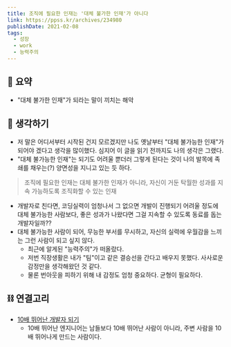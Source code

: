 ```yaml
---
title: 조직에 필요한 인재는 '대체 불가한 인재'가 아니다
link: https://ppss.kr/archives/234980
publishDate: 2021-02-08  
tags: 
  - 성장
  - work
  - 능력주의
---
```

## 📝 요약 
- "대체 불가한 인재"가 되라는 말이 끼치는 해악  


## 🤔 생각하기   
- 저 말은 어디서부터 시작된 건지 모르겠지만 나도 옛날부터 "대체 불가능한 인재"가 되어야 겠다고 생각을 많이했다. 심지어 이 글을 읽기 전까지도 나의 생각은 그랬다.  
- "대체 불가능한 인재"는 되기도 어려울 뿐더러 그렇게 된다는 것이 나의 발목에 족쇄를 채우는(?) 양면성을 지니고 있는 듯 하다.  

> 조직에 필요한 인재는 대체 불가한 인재가 아니라, 자신이 거둔 탁월한 성과를 지속 가능하도록 조직화할 수 있는 인재  

- 개발자로 친다면, 코딩실력이 엄청나서 그 없으면 개발이 진행되기 어려울 정도에 대체 불가능한 사람보다, 좋은 성과가 나왔다면 그걸 지속할 수 있도록 동료를 돕는 개발자일까??  
- 대체 불가능한 사람이 되어, 무능한 부서를 무시하고, 자신의 실력에 우월감을 느끼는 그런 사람이 되고 싶지 않다. 
  - 최근에 알게된 "능력주의"가 떠올랐다.  
  - 저번 직장생활은 내가 "팀"이고 같은 결승선을 간다고 배우지 못했다. 사사로운 감정만을 생각해왔던 것 같다.  
  - 물론 번아웃을 피하기 위해 내 감정도 엄청 중요하다. 균형이 필요하다.  

## ⛓ 연결고리
- [10배 뛰어난 개발자 되기](../Dev/becoming-a-10x-developer)
  - 10배 뛰어난 엔지니어는 남들보다 10배 뛰어난 사람이 아니라, 주변 사람을 10배 뛰어나게 만드는 사람이다.
